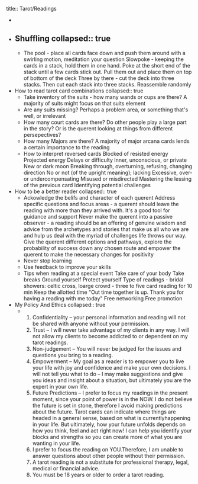 title:: Tarot/Readings

-
- Shuffling
  collapsed:: true
	-
	- The pool - place all cards face down and push them around with a swirling motion, meditation your question
	  Slowpoke - keeping the cards in a stack, hold them in one hand. Poke at the short end of the stack until a few cards stick out. Pull them out and place them on top of bottom of the deck
	  Three by there - cut the deck into three stacks. Then cut each stack into three stacks. Reassemble randomly
- How to read tarot card combinations
  collapsed:: true
	- Take inventory of the suits - how many wands or cups are there? A majority of suits might focus on that suits element
	- Are any suits missing? Perhaps a problem area, or something that's well, or irrelevant
	- How many court cards are there? Do other people play a large part in the story? Or is the querent looking at things from different persepectives?
	- How many Majors are there? A majority of major arcana cards lends a certain importance to the reading
	- How to interpret reversed cards
	  Blocked of resisted energy
	  Projected energy
	  Delays or difficulty
	  Inner, unconscious, or private
	  New or dark moon
	  Breaking through, overturning, refusing, changing direction
	  No or not (of the upright meaning); lacking
	  Excessive, over- or undercompensating
	  Misused or misdirected
	  Mastering the lessing of the previous card
	  Identifying potential challenges
- How to be a better reader
  collapsed:: true
	- Ackowledge the belifs and character of each querent
	  Address specific questions and focus areas - a querent should leave the reading with more than they arrived with. It's a good tool for guidance and support
	  Never make the querent into a passive observer - a reading should be an offering of genuine wisdom and advice from the archetypes and stories that make us all who we are and hulp us deal with the myriad of challenges life throws our way. Give the querent different options and pathways, explore the probability of success down any chosen route and empower the querent to make the necessary changes for positivity
	- Never stop learning
	- Use feedback to improve your skills
	- Tips when reading at a special event
	  Take care of your body
	  Take breaks
	  Ground yourself
	  Protect yourself
	  Type of readings - bridal showers: celtic cross, loarge crowd - three to five card reading for 10 min
	  Keep the allotted time "Out time together is up. Thank you for having a reading with me today" 
	  Free networking
	  Free promotion
- My Policy And Ethics
  collapsed:: true
	- 1) Confidentiality – your personal information and reading will not be shared with anyone without your permission.
	  2) Trust – I will never take advantage of my clients in any way. I will not allow my clients to become addicted to or dependent on my tarot readings.
	  3) Non-judgement – You will never be judged for the issues and questions you bring to a reading.
	  4) Empowerment – My goal as a reader is to empower you to live your life with joy and confidence and make your own decisions. I will not tell you what to do – I may make suggestions and give you ideas and insight about a situation, but ultimately you are the expert in your own life.
	  5) Future Predictions – I prefer to focus my readings in the present moment, since your point of power is in the NOW. I do not believe the future is set in stone, therefore I avoid making predictions about the future.
	  Tarot cards can indicate where things are headed in a general sense, based on what is currentlyhappening in your life. But ultimately, how your future unfolds depends on how you think, feel and act right now! I can help you identify your blocks and strengths so you can create more of what you are wanting in your life.
	  6) I prefer to focus the reading on YOU.Therefore, I am unable to answer questions about other people without their permission.
	  7) A tarot reading is not a substitute for professional therapy, legal, medical or financial advice.
	  8) You must be 18 years or older to order a tarot reading.